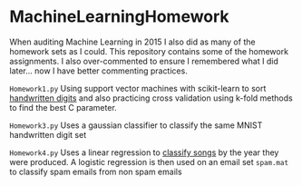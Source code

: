 # MachineLearningHomework

When auditing Machine Learning in 2015 I also did as many of the homework sets as I could. This repository contains some of the homework assignments. I also over-commented to ensure I remembered what I did later... now I have better commenting practices.

`Homework1.py` Using support vector machines with scikit-learn to sort [handwritten digits](http://yann.lecun.com/exdb/mnist/) and also practicing cross validation using k-fold methods to find the best C parameter.

`Homework3.py` Uses a gaussian classifier to classify the same MNIST handwritten digit set

`Homework4.py` Uses a linear regression to [classify songs](https://archive.ics.uci.edu/ml/datasets/YearPredictionMSD) by the year they were produced. A logistic regression is then used on an email set `spam.mat` to classify spam emails from non spam emails

